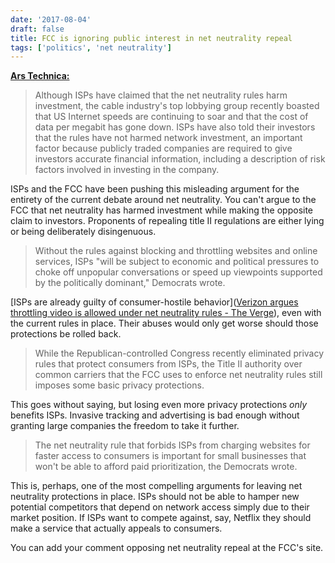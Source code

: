```yaml
---
date: '2017-08-04'
draft: false
title: FCC is ignoring public interest in net neutrality repeal
tags: ['politics', 'net neutrality']
---
```


**[Ars Technica:](https://arstechnica.com/tech-policy/2017/08/fcc-is-ignoring-public-interest-in-net-neutrality-repeal-democrats-say/)**

> Although ISPs have claimed that the net neutrality rules harm investment, the cable industry's top lobbying group recently boasted that US Internet speeds are continuing to soar and that the cost of data per megabit has gone down. ISPs have also told their investors that the rules have not harmed network investment, an important factor because publicly traded companies are required to give investors accurate financial information, including a description of risk factors involved in investing in the company.<!-- excerpt -->

ISPs and the FCC have been pushing this misleading argument for the entirety of the current debate around net neutrality. You can't argue to the FCC that net neutrality has harmed investment while making the opposite claim to investors. Proponents of repealing title II regulations are either lying or being deliberately disingenuous.

> Without the rules against blocking and throttling websites and online services, ISPs "will be subject to economic and political pressures to choke off unpopular conversations or speed up viewpoints supported by the politically dominant," Democrats wrote.

[ISPs are already guilty of consumer-hostile behavior]([Verizon argues throttling video is allowed under net neutrality rules - The Verge](https://www.theverge.com/2017/7/25/16025520/verizon-says-video-throttling-allowed-under-net-neutrality)), even with the current rules in place. Their abuses would only get worse should those protections be rolled back.

> While the Republican-controlled Congress recently eliminated privacy rules that protect consumers from ISPs, the Title II authority over common carriers that the FCC uses to enforce net neutrality rules still imposes some basic privacy protections.

This goes without saying, but losing even more privacy protections _only_ benefits ISPs. Invasive tracking and advertising is bad enough without granting large companies the freedom to take it further.

> The net neutrality rule that forbids ISPs from charging websites for faster access to consumers is important for small businesses that won't be able to afford paid prioritization, the Democrats wrote.

This is, perhaps, one of the most compelling arguments for leaving net neutrality protections in place. ISPs should not be able to hamper new potential competitors that depend on network access simply due to their market position. If ISPs want to compete against, say, Netflix they should make a service that actually appeals to consumers.

You can add your comment opposing net neutrality repeal at the FCC's site.
